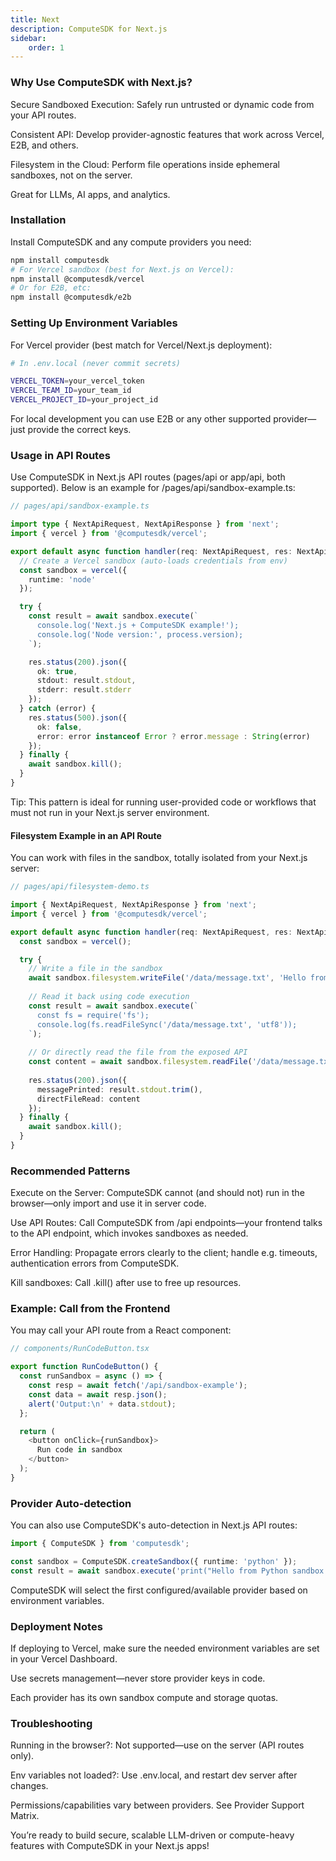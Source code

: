 ```yaml
---
title: Next
description: ComputeSDK for Next.js
sidebar:
    order: 1
---
```


### Why Use ComputeSDK with Next.js?
Secure Sandboxed Execution: Safely run untrusted or dynamic code from your API routes.

Consistent API: Develop provider-agnostic features that work across Vercel, E2B, and others.

Filesystem in the Cloud: Perform file operations inside ephemeral sandboxes, not on the server.

Great for LLMs, AI apps, and analytics.

### Installation
Install ComputeSDK and any compute providers you need:

```bash
npm install computesdk
# For Vercel sandbox (best for Next.js on Vercel):
npm install @computesdk/vercel
# Or for E2B, etc:
npm install @computesdk/e2b
```

### Setting Up Environment Variables
For Vercel provider (best match for Vercel/Next.js deployment):

```bash
# In .env.local (never commit secrets)

VERCEL_TOKEN=your_vercel_token
VERCEL_TEAM_ID=your_team_id
VERCEL_PROJECT_ID=your_project_id
```
For local development you can use E2B or any other supported provider—just provide the correct keys.

### Usage in API Routes
Use ComputeSDK in Next.js API routes (pages/api or app/api, both supported). Below is an example for /pages/api/sandbox-example.ts:

```typescript
// pages/api/sandbox-example.ts

import type { NextApiRequest, NextApiResponse } from 'next';
import { vercel } from '@computesdk/vercel';

export default async function handler(req: NextApiRequest, res: NextApiResponse) {
  // Create a Vercel sandbox (auto-loads credentials from env)
  const sandbox = vercel({
    runtime: 'node'
  });

  try {
    const result = await sandbox.execute(`
      console.log('Next.js + ComputeSDK example!');
      console.log('Node version:', process.version);
    `);

    res.status(200).json({
      ok: true,
      stdout: result.stdout,
      stderr: result.stderr
    });
  } catch (error) {
    res.status(500).json({
      ok: false,
      error: error instanceof Error ? error.message : String(error)
    });
  } finally {
    await sandbox.kill();
  }
}
```
Tip: This pattern is ideal for running user-provided code or workflows that must not run in your Next.js server environment.

#### Filesystem Example in an API Route
You can work with files in the sandbox, totally isolated from your Next.js server:

```typescript
// pages/api/filesystem-demo.ts

import { NextApiRequest, NextApiResponse } from 'next';
import { vercel } from '@computesdk/vercel';

export default async function handler(req: NextApiRequest, res: NextApiResponse) {
  const sandbox = vercel();

  try {
    // Write a file in the sandbox
    await sandbox.filesystem.writeFile('/data/message.txt', 'Hello from Next.js!');
    
    // Read it back using code execution
    const result = await sandbox.execute(`
      const fs = require('fs');
      console.log(fs.readFileSync('/data/message.txt', 'utf8'));
    `);
    
    // Or directly read the file from the exposed API
    const content = await sandbox.filesystem.readFile('/data/message.txt');
    
    res.status(200).json({
      messagePrinted: result.stdout.trim(),
      directFileRead: content
    });
  } finally {
    await sandbox.kill();
  }
}
```

### Recommended Patterns
Execute on the Server: ComputeSDK cannot (and should not) run in the browser—only import and use it in server code.

Use API Routes: Call ComputeSDK from /api endpoints—your frontend talks to the API endpoint, which invokes sandboxes as needed.

Error Handling: Propagate errors clearly to the client; handle e.g. timeouts, authentication errors from ComputeSDK.

Kill sandboxes: Call .kill() after use to free up resources.

### Example: Call from the Frontend
You may call your API route from a React component:

```typescript
// components/RunCodeButton.tsx

export function RunCodeButton() {
  const runSandbox = async () => {
    const resp = await fetch('/api/sandbox-example');
    const data = await resp.json();
    alert('Output:\n' + data.stdout);
  };

  return (
    <button onClick={runSandbox}>
      Run code in sandbox
    </button>
  );
}
```

### Provider Auto-detection
You can also use ComputeSDK's auto-detection in Next.js API routes:

```typescript
import { ComputeSDK } from 'computesdk';

const sandbox = ComputeSDK.createSandbox({ runtime: 'python' });
const result = await sandbox.execute('print("Hello from Python sandbox!")');
```

ComputeSDK will select the first configured/available provider based on environment variables.

### Deployment Notes
If deploying to Vercel, make sure the needed environment variables are set in your Vercel Dashboard.

Use secrets management—never store provider keys in code.

Each provider has its own sandbox compute and storage quotas.

### Troubleshooting
Running in the browser?: Not supported—use on the server (API routes only).

Env variables not loaded?: Use .env.local, and restart dev server after changes.

Permissions/capabilities vary between providers. See Provider Support Matrix.

You’re ready to build secure, scalable LLM-driven or compute-heavy features with ComputeSDK in your Next.js apps!